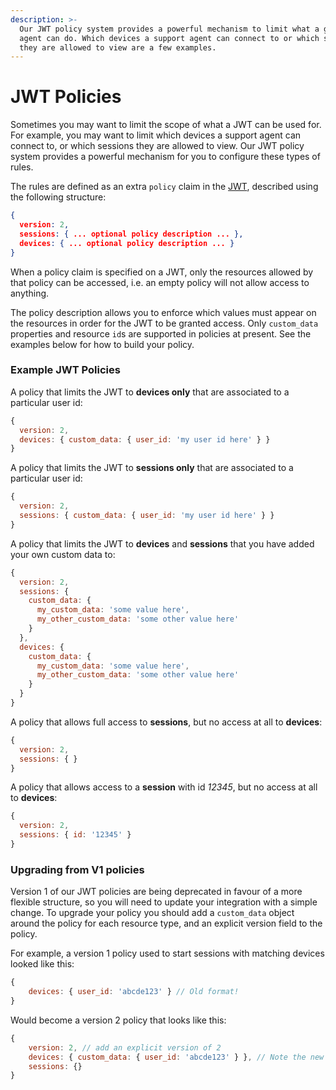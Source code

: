 ```yaml
---
description: >-
  Our JWT policy system provides a powerful mechanism to limit what a given
  agent can do. Which devices a support agent can connect to or which sessions
  they are allowed to view are a few examples.
---
```


# JWT Policies

Sometimes you may want to limit the scope of what a JWT can be used for. For example, you may want to limit which devices a support agent can connect to, or which sessions they are allowed to view. Our JWT policy system provides a powerful mechanism for you to configure these types of rules. &#x20;

The rules are defined as an extra `policy` claim in the [JWT](./), described using the following structure:

```json
{
  version: 2,
  sessions: { ... optional policy description ... },
  devices: { ... optional policy description ... }
}
```

When a policy claim is specified on a JWT, only the resources allowed by that policy can be accessed, i.e. an empty policy will not allow access to anything. &#x20;

The policy description allows you to enforce which values must appear on the resources in order for the JWT to be granted access. Only `custom_data` properties and resource `id`s are supported in policies at present. See the examples below for how to build your policy.

### Example JWT Policies

A policy that limits the JWT to **devices only** that are associated to a particular user id:

```javascript
{
  version: 2,
  devices: { custom_data: { user_id: 'my user id here' } }
}
```

A policy that limits the JWT to **sessions only** that are associated to a particular user id:

```javascript
{
  version: 2,
  sessions: { custom_data: { user_id: 'my user id here' } }
}
```

A policy that limits the JWT to **devices** and **sessions** that you have added your own custom data to:

```javascript
{
  version: 2,
  sessions: {
    custom_data: {
      my_custom_data: 'some value here',
      my_other_custom_data: 'some other value here'
    }
  },
  devices: {
    custom_data: {
      my_custom_data: 'some value here',
      my_other_custom_data: 'some other value here'
    }
  }
}
```

A policy that allows full access to **sessions**, but no access at all to **devices**:

```javascript
{
  version: 2,
  sessions: { }
}
```

A policy that allows access to a **session** with id _12345_, but no access at all to **devices**:

```javascript
{
  version: 2,
  sessions: { id: '12345' }
}
```

### Upgrading from V1 policies

Version 1 of our JWT policies are being deprecated in favour of a more flexible structure, so you will need to update your integration with a simple change. To upgrade your policy you should add a `custom_data` object around the policy for each resource type, and an explicit version field to the policy.

For example, a version 1 policy used to start sessions with matching devices looked like this:

```javascript
{
    devices: { user_id: 'abcde123' } // Old format!
} 
```

Would become a version 2 policy that looks like this:

```javascript
{
    version: 2, // add an explicit version of 2
    devices: { custom_data: { user_id: 'abcde123' } }, // Note the new custom_data object
    sessions: {}
}
```
